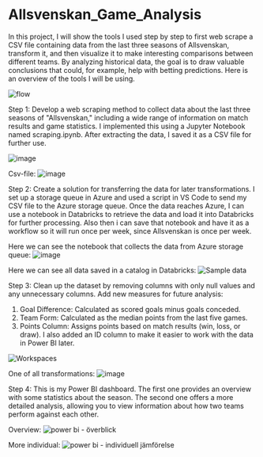 # Allsvenskan_Game_Analysis

In this project, I will show the tools I used step by step to first web scrape a CSV file containing data from the last three seasons of Allsvenskan, transform it, and then visualize it to make interesting comparisons between different teams. By analyzing historical data, the goal is to draw valuable conclusions that could, for example, help with betting predictions. Here is an overview of the tools I will be using.

![flow](https://github.com/user-attachments/assets/6492908f-32b1-4082-9bf7-5be2d22b5c9b)

 
 
 
Step 1: Develop a web scraping method to collect data about the last three seasons of "Allsvenskan," including a wide range of information on match results and game statistics. I implemented this using a Jupyter Notebook named scraping.ipynb. After extracting the data, I saved it as a CSV file for further use.

![image](https://github.com/user-attachments/assets/8080c7dc-11cc-4bf7-afe5-86be7e19bb4b)

 Csv-file:
![image](https://github.com/user-attachments/assets/c7941705-ecbc-4d7f-b533-7dd63ca65adc)
 
 
 
Step 2: Create a solution for transferring the data for later transformations. I set up a storage queue in Azure and used a script in VS Code to send my CSV file to the Azure storage queue. Once the data reaches Azure, I can use a notebook in Databricks to retrieve the data and load it into Databricks for further processing. Also then i can save that notebook and have it as a workflow so it will run once per week, since Allsvenskan is once per week.
 
Here we can see the notebook that collects the data from Azure storage queue:
![image](https://github.com/user-attachments/assets/07e07959-9955-4492-8d02-930e60a12552)

 
Here we can see all data saved in a catalog in Databricks: 
![Sample data](https://github.com/user-attachments/assets/306934c8-f6f0-4c92-b27a-e5b5f477aabd)


Step 3: Clean up the dataset by removing columns with only null values and any unnecessary columns. Add new measures for future analysis:

1. Goal Difference: Calculated as scored goals minus goals conceded.
2. Team Form: Calculated as the median points from the last five games.
3. Points Column: Assigns points based on match results (win, loss, or draw).
I also added an ID column to make it easier to work with the data in Power BI later.

![Workspaces](https://github.com/user-attachments/assets/010a2ab6-a9bc-4577-8669-249631ebfb6a)

One of all transformations:
![image](https://github.com/user-attachments/assets/f4887a15-951f-4d89-874e-463912c6e697)


Step 4: This is my Power BI dashboard. The first one provides an overview with some statistics about the season. The second one offers a more detailed analysis, allowing you to view information about how two teams perform against each other.

Overview: 
![power bi - överblick](https://github.com/user-attachments/assets/04690a0f-31b7-44ed-aaf2-713c08146333)


More individual: 
![power bi - individuell jämförelse](https://github.com/user-attachments/assets/0cc17e3f-a235-4c4a-b7ea-3f24ff0f0c4d)



